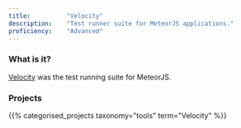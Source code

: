 ```yaml
---
title: 			"Velocity"
description: 	"Test runner suite for MeteorJS applications."
proficiency:	"Advanced"
---
```


### What is it?
[Velocity](https://github.com/meteor-velocity/velocity) was the test running suite for MeteorJS.

### Projects
{{% categorised_projects taxonomy="tools" term="Velocity" %}}